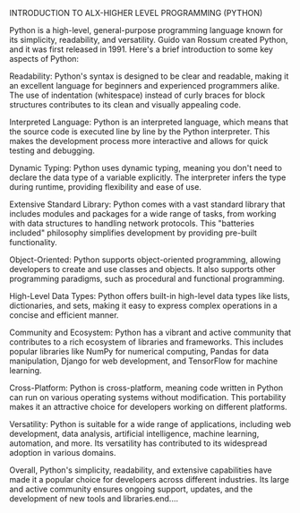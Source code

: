
 INTRODUCTION TO ALX-HIGHER LEVEL PROGRAMMING (PYTHON)

Python is a high-level, general-purpose programming language known for its simplicity, readability, and versatility. Guido van Rossum created Python, and it was first released in 1991. Here's a brief introduction to some key aspects of Python:

Readability: Python's syntax is designed to be clear and readable, making it an excellent language for beginners and experienced programmers alike. The use of indentation (whitespace) instead of curly braces for block structures contributes to its clean and visually appealing code.

Interpreted Language: Python is an interpreted language, which means that the source code is executed line by line by the Python interpreter. This makes the development process more interactive and allows for quick testing and debugging.

Dynamic Typing: Python uses dynamic typing, meaning you don't need to declare the data type of a variable explicitly. The interpreter infers the type during runtime, providing flexibility and ease of use.

Extensive Standard Library: Python comes with a vast standard library that includes modules and packages for a wide range of tasks, from working with data structures to handling network protocols. This "batteries included" philosophy simplifies development by providing pre-built functionality.

Object-Oriented: Python supports object-oriented programming, allowing developers to create and use classes and objects. It also supports other programming paradigms, such as procedural and functional programming.

High-Level Data Types: Python offers built-in high-level data types like lists, dictionaries, and sets, making it easy to express complex operations in a concise and efficient manner.

Community and Ecosystem: Python has a vibrant and active community that contributes to a rich ecosystem of libraries and frameworks. This includes popular libraries like NumPy for numerical computing, Pandas for data manipulation, Django for web development, and TensorFlow for machine learning.

Cross-Platform: Python is cross-platform, meaning code written in Python can run on various operating systems without modification. This portability makes it an attractive choice for developers working on different platforms.

Versatility: Python is suitable for a wide range of applications, including web development, data analysis, artificial intelligence, machine learning, automation, and more. Its versatility has contributed to its widespread adoption in various domains.

Overall, Python's simplicity, readability, and extensive capabilities have made it a popular choice for developers across different industries. Its large and active community ensures ongoing support, updates, and the development of new tools and libraries.end....

